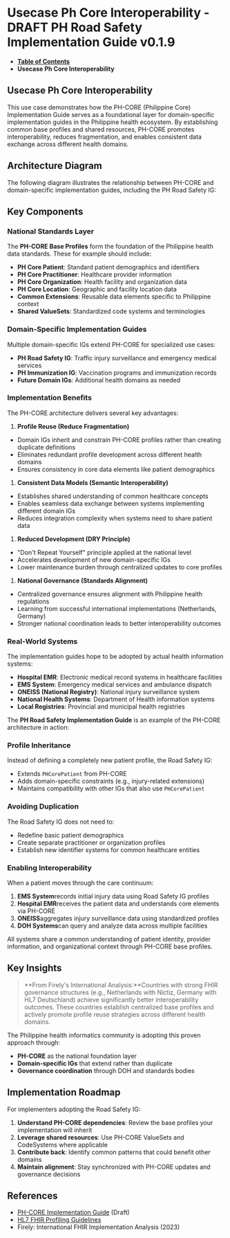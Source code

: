 # Usecase Ph Core Interoperability - DRAFT PH Road Safety Implementation Guide v0.1.9

* [**Table of Contents**](toc.md)
* **Usecase Ph Core Interoperability**

## Usecase Ph Core Interoperability

This use case demonstrates how the PH-CORE (Philippine Core) Implementation Guide serves as a foundational layer for domain-specific implementation guides in the Philippine health ecosystem. By establishing common base profiles and shared resources, PH-CORE promotes interoperability, reduces fragmentation, and enables consistent data exchange across different health domains.

## Architecture Diagram

The following diagram illustrates the relationship between PH-CORE and domain-specific implementation guides, including the PH Road Safety IG:

## Key Components

### National Standards Layer

The **PH-CORE Base Profiles** form the foundation of the Philippine health data standards. These for example should include:

* **PH Core Patient**: Standard patient demographics and identifiers
* **PH Core Practitioner**: Healthcare provider information
* **PH Core Organization**: Health facility and organization data
* **PH Core Location**: Geographic and facility location data
* **Common Extensions**: Reusable data elements specific to Philippine context
* **Shared ValueSets**: Standardized code systems and terminologies

### Domain-Specific Implementation Guides

Multiple domain-specific IGs extend PH-CORE for specialized use cases:

* **PH Road Safety IG**: Traffic injury surveillance and emergency medical services
* **PH Immunization IG**: Vaccination programs and immunization records
* **Future Domain IGs**: Additional health domains as needed

### Implementation Benefits

The PH-CORE architecture delivers several key advantages:

1. **Profile Reuse (Reduce Fragmentation)**
* Domain IGs inherit and constrain PH-CORE profiles rather than creating duplicate definitions
* Eliminates redundant profile development across different health domains
* Ensures consistency in core data elements like patient demographics

1. **Consistent Data Models (Semantic Interoperability)**
* Establishes shared understanding of common healthcare concepts
* Enables seamless data exchange between systems implementing different domain IGs
* Reduces integration complexity when systems need to share patient data

1. **Reduced Development (DRY Principle)**
* "Don't Repeat Yourself" principle applied at the national level
* Accelerates development of new domain-specific IGs
* Lower maintenance burden through centralized updates to core profiles

1. **National Governance (Standards Alignment)**
* Centralized governance ensures alignment with Philippine health regulations
* Learning from successful international implementations (Netherlands, Germany)
* Stronger national coordination leads to better interoperability outcomes

### Real-World Systems

The implementation guides hope to be adopted by actual health information systems:

* **Hospital EMR**: Electronic medical record systems in healthcare facilities
* **EMS System**: Emergency medical services and ambulance dispatch
* **ONEISS (National Registry)**: National injury surveillance system
* **National Health Systems**: Department of Health information systems
* **Local Registries**: Provincial and municipal health registries

The **PH Road Safety Implementation Guide** is an example of the PH-CORE architecture in action:

### Profile Inheritance

Instead of defining a completely new patient profile, the Road Safety IG:

* Extends `PHCorePatient` from PH-CORE
* Adds domain-specific constraints (e.g., injury-related extensions)
* Maintains compatibility with other IGs that also use `PHCorePatient`

### Avoiding Duplication

The Road Safety IG does not need to:

* Redefine basic patient demographics
* Create separate practitioner or organization profiles
* Establish new identifier systems for common healthcare entities

### Enabling Interoperability

When a patient moves through the care continuum:

1. **EMS System**records initial injury data using Road Safety IG profiles
1. **Hospital EMR**receives the patient data and understands core elements via PH-CORE
1. **ONEISS**aggregates injury surveillance data using standardized profiles
1. **DOH Systems**can query and analyze data across multiple facilities

All systems share a common understanding of patient identity, provider information, and organizational context through PH-CORE base profiles.

## Key Insights

> **From Firely's International Analysis:**Countries with strong FHIR governance structures (e.g., Netherlands with Nictiz, Germany with HL7 Deutschland) achieve significantly better interoperability outcomes. These countries establish centralized base profiles and actively promote profile reuse strategies across different health domains.

The Philippine health informatics community is adopting this proven approach through:

* **PH-CORE** as the national foundation layer
* **Domain-specific IGs** that extend rather than duplicate
* **Governance coordination** through DOH and standards bodies

## Implementation Roadmap

For implementers adopting the Road Safety IG:

1. **Understand PH-CORE dependencies**: Review the base profiles your implementation will inherit
1. **Leverage shared resources**: Use PH-CORE ValueSets and CodeSystems where applicable
1. **Contribute back**: Identify common patterns that could benefit other domains
1. **Maintain alignment**: Stay synchronized with PH-CORE updates and governance decisions

## References

* [PH-CORE Implementation Guide](https://build.fhir.org/ig/UP-Manila-SILab/PH-CORE/) (Draft)
* [HL7 FHIR Profiling Guidelines](https://www.hl7.org/fhir/profiling.html)
* Firely: International FHIR Implementation Analysis (2023)

